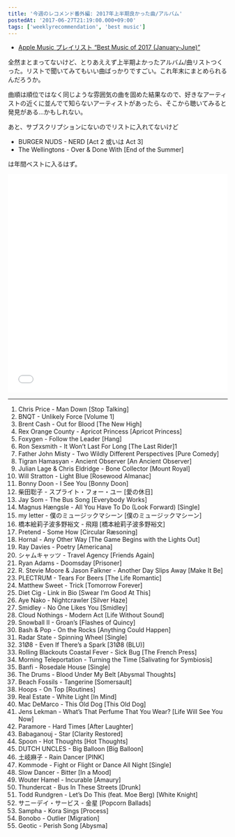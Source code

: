 ```yaml
---
title: '今週のレコメンド番外編: 2017年上半期良かった曲/アルバム'
postedAt: '2017-06-27T21:19:00.000+09:00'
tags: ['weeklyrecommendation', 'best music']
---
```


- [Apple Music プレイリスト “Best Music of 2017 (January-June)”](https://itunes.apple.com/jp/playlist/best-music-of-2017-january-june/idpl.3a75e2b0a1ca4b13a71c8d09dac3abee)

全然まとまってないけど、とりあええず上半期よかったアルバム/曲リストつくった。リストで聞いてみてもいい曲ばっかりですごい。これ年末にまとめられるんだろうか。

曲順は順位ではなく同じような雰囲気の曲を固めた結果なので、好きなアーティストの近くに並んでて知らないアーティストがあったら、そこから聴いてみると発見がある…かもしれない。

あと、サブスクリプションにないのでリストに入れてないけど

- BURGER NUDS - NERD \[Act 2 或いは Act 3\]
- The Wellingtons - Over & Done With \[End of the Summer\]

は年間ベストに入るはず。

<iframe src="//tools.applemusic.com/embed/v1/playlist/pl.3a75e2b0a1ca4b13a71c8d09dac3abee?country=jp" height="500px" width="100%" frameborder="0"></iframe>

---

1. Chris Price - Man Down \[Stop Talking\]
2. BNQT - Unlikely Force \[Volume 1\]
3. Brent Cash - Out for Blood \[The New High\]
4. Rex Orange County - Apricot Princess \[Apricot Princess\]
5. Foxygen - Follow the Leader \[Hang\]
6. Ron Sexsmith - It Won’t Last For Long \[The Last Rider\]1
7. Father John Misty - Two Wildly Different Perspectives \[Pure Comedy\]
8. Tigran Hamasyan - Ancient Observer \[An Ancient Observer\]
9. Julian Lage & Chris Eldridge - Bone Collector \[Mount Royal\]
10. Will Stratton - Light Blue \[Rosewood Almanac\]
11. Bonny Doon - I See You \[Bonny Doon\]
12. 柴田聡子 - スプライト・フォー・ユー \[愛の休日\]
13. Jay Som - The Bus Song \[Everybody Works\]
14. Magnus Hængsle - All You Have To Do (Look Forward) \[Single\]
15. my letter - 僕のミュージックマシーン \[僕のミュージックマシーン\]
16. 橋本絵莉子波多野裕文 - 飛翔 \[橋本絵莉子波多野裕文\]
17. Pretend - Some How \[Circular Ræsoning\]
18. Hornal - Any Other Way \[The Game Begins with the Lights Out\]
19. Ray Davies - Poetry \[Americana\]
20. シャムキャッツ - Travel Agency \[Friends Again\]
21. Ryan Adams - Doomsday \[Prisoner\]
22. R. Stevie Moore & Jason Falkner - Another Day Slips Away \[Make It Be\]
23. PLECTRUM - Tears For Beers \[The Life Romantic\]
24. Matthew Sweet - Trick \[Tomorrow Forever\]
25. Diet Cig - Link in Bio \[Swear I’m Good At This\]
26. Aye Nako - Nightcrawler \[Silver Haze\]
27. Smidley - No One Likes You \[Smidley\]
28. Cloud Nothings - Modern Act \[Life Without Sound\]
29. Snowball II - Groan’s \[Flashes of Quincy\]
30. Bash & Pop - On the Rocks \[Anything Could Happen\]
31. Radar State - Spinning Wheel \[Single\]
32. 31Ø8 - Even If There’s a Spark \[31Ø8 (BLU)\]
33. Rolling Blackouts Coastal Fever - Sick Bug \[The French Press\]
34. Morning Teleportation - Turning the Time \[Salivating for Symbiosis\]
35. Banfi - Rosedale House \[Single\]
36. The Drums - Blood Under My Belt \[Abysmal Thoughts\]
37. Beach Fossils - Tangerine \[Somersault\]
38. Hoops - On Top \[Routines\]
39. Real Estate - White Light \[In Mind\]
40. Mac DeMarco - This Old Dog \[This Old Dog\]
41. Jens Lekman - What’s That Perfume That You Wear? \[Life Will See You Now\]
42. Paramore - Hard Times \[After Laughter\]
43. Babaganouj - Star \[Clarity Restored\]
44. Spoon - Hot Thoughts \[Hot Thoughts\]
45. DUTCH UNCLES - Big Balloon \[Big Balloon\]
46. 土岐麻子 - Rain Dancer \[PINK\]
47. Kommode - Fight or Flight or Dance All Night \[Single\]
48. Slow Dancer - Bitter \[In a Mood\]
49. Wouter Hamel - Incurable \[Amaury\]
50. Thundercat - Bus In These Streets \[Drunk\]
51. Todd Rundgren - Let’s Do This (feat. Moe Berg) \[White Knight\]
52. サニーデイ・サービス - 金星 \[Popcorn Ballads\]
53. Sampha - Kora Sings \[Process\]
54. Bonobo - Outlier \[Migration\]
55. Geotic - Perish Song \[Abysma\]
